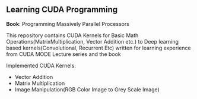 ## Learning CUDA Programming

**Book**: Programming Massively Parallel Processors


This repository contains CUDA Kernels for Basic Math Operations(MatrixMultiplication, Vector Addition etc.) to Deep learning based kernels(Convolutional, Recurrent Etc) written for learning experience from CUDA MODE Lecture series and the book 

Implemented CUDA Kernels:
* Vector Addition
* Matrix Multiplication
* Image Manipulation(RGB Color Image to Grey Scale Image)
